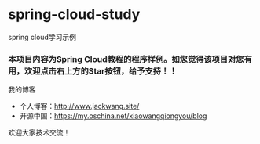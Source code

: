 # spring-cloud-study
spring cloud学习示例

### 本项目内容为Spring Cloud教程的程序样例。如您觉得该项目对您有用，欢迎点击右上方的Star按钮，给予支持！！

我的博客
- 个人博客：http://www.jackwang.site/
- 开源中国：https://my.oschina.net/xiaowangqiongyou/blog

欢迎大家技术交流！